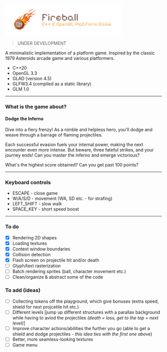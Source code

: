 <img src="/assets/fireball.png" height="100" width="auto">

> UNDER DEVELOPMENT

A minimalistic implementation of a platform game. Inspired by the classic 1979 Asteroids arcade game and various
platformers.

- C++20
- OpenGL 3.3
- GLAD (version 4.5)
- GLFW3.4 (compiled as a static library)
- GLM 1.0

---

### What is the game about?

#### Dodge the Inferno

Dive into a fiery frenzy! As a nimble and helpless hero, you'll dodge and weave through a barrage of flaming
projectiles.

Each successful evasion fuels your internal power, making the next encounter even more intense.
But beware, three fateful strikes, and your journey ends! Can you master the inferno and emerge victorious?

What's the highest score obtained? Can you get past 100 points?

---

### Keyboard controls

- ESCAPE - close game
- W/A/S/D - movement (WA, SD etc. - for strafing)
- LEFT_SHIFT - slow walk
- SPACE_KEY - short speed boost

---

### To do

- [x] Rendering 2D shapes
- [x] Loading textures
- [x] Context window boundaries
- [x] Collision detection
- [x] Flash screen on projectile hit and/or death
- [ ] Glyph/text rasterization
- [ ] Batch rendering sprites (ball, character movement etc.)
- [ ] Clean/organize & abstract some of the code

### To add (ideas)

- [ ] Collecting tokens off the playground, which give bonuses (extra speed, shield for next projcetile hit etc.)
- [ ] Different levels [jump up different structures with a parallax background while having to aviod
  the projectiles *(death = loss, get to the top = next level)*]
- [ ] Improve character actions/abilities the further you go (able to get a shield and dodge projectiles - *this idea
  ties with the first one above*)
- [ ] Better, more seamless-looking textures
- [ ] Game menu

